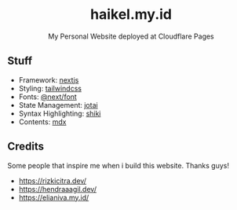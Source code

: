 <div align="center">
  <h1>haikel.my.id</h1>
  <p>My Personal Website deployed at Cloudflare Pages</p>
</div>

## Stuff

- Framework: [nextjs](https://nextjs.org/)
- Styling: [tailwindcss](https://tailwindcss.com/)
- Fonts: [@next/font](https://nextjs.org/docs/basic-features/font-optimization)
- State Management: [jotai](https://jotai.org/)
- Syntax Highlighting: [shiki](https://shiki.matsu.io/)
- Contents: [mdx](https://mdxjs.com/)

## Credits

Some people that inspire me when i build this website. Thanks guys!

- https://rizkicitra.dev/
- https://hendraaagil.dev/
- https://elianiva.my.id/
